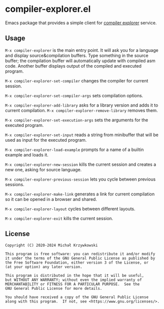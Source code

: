 # compiler-explorer.el #

Emacs package that provides a simple client for [compiler explorer][compiler-explorer] service.

## Usage ##

`M-x compiler-explorer` is the main entry point.  It will ask you for a
language and display source&compilation buffers.  Type something in the source
buffer; the compilation buffer will automatically update with compiled asm
code.  Another buffer displays output of the compiled and executed program.

`M-x compiler-explorer-set-compiler` changes the compiler for current session.

`M-x compiler-explorer-set-compiler-args` sets compilation options.

`M-x compiler-explorer-add-library` asks for a library version and adds it to
current compilation.  `M-x compiler-explorer-remove-library` removes them.

`M-x compiler-explorer-set-execution-args` sets the arguments for the executed
program.

`M-x compiler-explorer-set-input` reads a string from minibuffer that will be
used as input for the executed program.

`M-x compiler-explorer-load-example` prompts for a name of a builtin example
and loads it.

`M-x compiler-explorer-new-session` kills the current session and creates a new
one, asking for source language.

`M-x compiler-explorer-previous-session` lets you cycle between previous
sessions.

`M-x compiler-explorer-make-link` generates a link for current compilation so
it can be opened in a browser and shared.

`M-x compiler-explorer-layout` cycles between different layouts.

`M-x compiler-explorer-exit` kills the current session.

## License ##

```
Copyright (C) 2020-2024 Michał Krzywkowski

This program is free software: you can redistribute it and/or modify
it under the terms of the GNU General Public License as published by
the Free Software Foundation, either version 3 of the License, or
(at your option) any later version.

This program is distributed in the hope that it will be useful,
but WITHOUT ANY WARRANTY; without even the implied warranty of
MERCHANTABILITY or FITNESS FOR A PARTICULAR PURPOSE.  See the
GNU General Public License for more details.

You should have received a copy of the GNU General Public License
along with this program.  If not, see <https://www.gnu.org/licenses/>.
```
<!-- Local Variables: -->
<!-- coding: utf-8 -->
<!-- fill-column: 79 -->
<!-- End: -->

[compiler-explorer]: https://godbolt.org/
